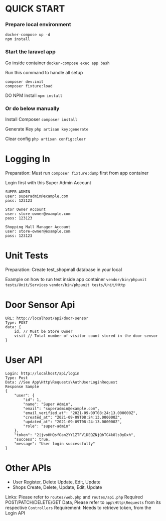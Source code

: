 # QUICK START

### Prepare local environment
```
docker-compose up -d
npm install
```

### Start the laravel app
Go inside container
`docker-compose exec app bash`

Run this command to handle all setup
```
composer dev:init
composer fixture:load
```
DO NPM Install
```npm install```

### Or do below manually
Install Composer
`composer install`

Generate Key
`php artisan key:generate`

Clear config
`php artisan config:clear`



# Logging In
Preparation: Must run `composer fixture:dump` first from app container

Login first with this Super Admin Account
```
SUPER ADMIN
user: superadmin@example.com
pass: 123123

Stor Owner Account
user: store-owner@example.com
pass: 123123

Shopping Mall Manager Account
user: store-owner@example.com
pass: 123123
```

# Unit Tests
Preparation: Create test_shopmall database in your local

Example on how to run test inside app container
`vendor/bin/phpunit tests/Unit/Services`
`vendor/bin/phpunit tests/Unit/Http`

# Door Sensor Api
```
URL: http://localhost/api/door-sensor
Type: POST
data: {
    id, // Must be Store Owner
    visit // Total number of visitor count stored in the door sensor
}
```

# User API
```
Login: http://localhost/api/login
Type: Post
Data: //See App\Http\Requests\AuthUserLoginRequest
Response Sample
{
    "user": {
        "id": 1,
        "name": "Super Admin",
        "email": "superadmin@example.com",
        "email_verified_at": "2021-09-09T08:24:13.000000Z",
        "created_at": "2021-09-09T08:24:13.000000Z",
        "updated_at": "2021-09-09T08:24:13.000000Z",
        "role": "super-admin"
    },
    "token": "2|jvoHHQsfOan2YY1ZTFV1DEQZNjQbTC4k8ls9yDxh",
    "success": true,
    "message": "User login successfully"
}
```

# Other APIs
- User Register, Delete Update, Edit, Update
- Shops Create, Delete, Update, Edit, Update

Links: Please refer to `routes/web.php` and `routes/api.php`
Required POST/PATCH/DELETE/GET Data, Please refer to `app\Http\Requests` from its respective `Controllers`
Requirement: Needs to retrieve token, from the Login API
